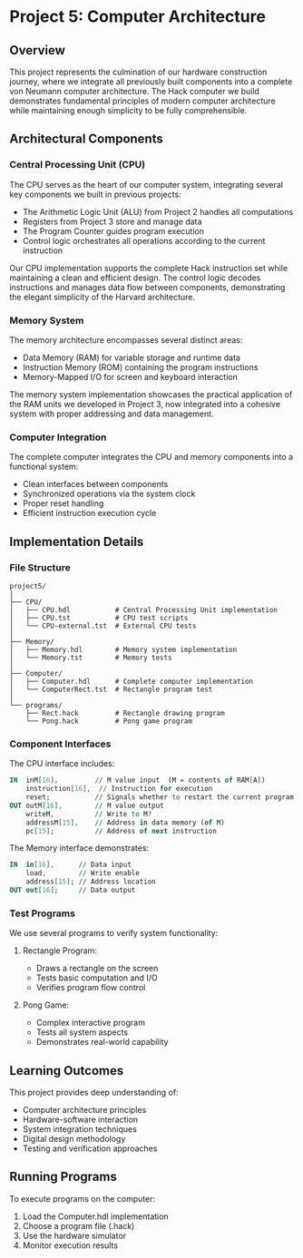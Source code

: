 # Project 5: Computer Architecture

## Overview

This project represents the culmination of our hardware construction journey, where we integrate all previously built components into a complete von Neumann computer architecture. The Hack computer we build demonstrates fundamental principles of modern computer architecture while maintaining enough simplicity to be fully comprehensible.

## Architectural Components

### Central Processing Unit (CPU)

The CPU serves as the heart of our computer system, integrating several key components we built in previous projects:

- The Arithmetic Logic Unit (ALU) from Project 2 handles all computations
- Registers from Project 3 store and manage data
- The Program Counter guides program execution
- Control logic orchestrates all operations according to the current instruction

Our CPU implementation supports the complete Hack instruction set while maintaining a clean and efficient design. The control logic decodes instructions and manages data flow between components, demonstrating the elegant simplicity of the Harvard architecture.

### Memory System

The memory architecture encompasses several distinct areas:

- Data Memory (RAM) for variable storage and runtime data
- Instruction Memory (ROM) containing the program instructions
- Memory-Mapped I/O for screen and keyboard interaction

The memory system implementation showcases the practical application of the RAM units we developed in Project 3, now integrated into a cohesive system with proper addressing and data management.

### Computer Integration

The complete computer integrates the CPU and memory components into a functional system:

- Clean interfaces between components
- Synchronized operations via the system clock
- Proper reset handling
- Efficient instruction execution cycle

## Implementation Details

### File Structure

```
project5/
│
├── CPU/
│   ├── CPU.hdl           # Central Processing Unit implementation
│   ├── CPU.tst           # CPU test scripts
│   └── CPU-external.tst  # External CPU tests
│
├── Memory/
│   ├── Memory.hdl        # Memory system implementation
│   └── Memory.tst        # Memory tests
│
├── Computer/
│   ├── Computer.hdl      # Complete computer implementation
│   └── ComputerRect.tst  # Rectangle program test
│
└── programs/
    ├── Rect.hack         # Rectangle drawing program
    └── Pong.hack         # Pong game program
```

### Component Interfaces

The CPU interface includes:

```vhdl
IN  inM[16],         // M value input  (M = contents of RAM[A])
    instruction[16],  // Instruction for execution
    reset;           // Signals whether to restart the current program
OUT outM[16],        // M value output
    writeM,          // Write to M?
    addressM[15],    // Address in data memory (of M)
    pc[15];          // Address of next instruction
```

The Memory interface demonstrates:

```vhdl
IN  in[16],      // Data input
    load,        // Write enable
    address[15]; // Address location
OUT out[16];     // Data output
```

### Test Programs

We use several programs to verify system functionality:

1. Rectangle Program:

   - Draws a rectangle on the screen
   - Tests basic computation and I/O
   - Verifies program flow control

2. Pong Game:
   - Complex interactive program
   - Tests all system aspects
   - Demonstrates real-world capability

<!-- ## Implementation Notes

### CPU Design Decisions

The CPU implementation reflects several key design choices:

1. Instruction Handling:

   - Efficient instruction decoding
   - Optimized control signal generation
   - Clean separation of A and C instructions

2. Data Path Organization:

   - Direct paths for common operations
   - Minimized propagation delays
   - Efficient register usage

3. Control Logic:
   - Straightforward instruction decoding
   - Clear control signal generation
   - Predictable timing behavior

### Memory Organization

The memory system demonstrates careful consideration of:

1. Address Space Management:

   - Clean separation of segments
   - Efficient address decoding
   - Fast access to all regions

2. I/O Handling:
   - Seamless screen integration
   - Responsive keyboard input
   - Efficient memory mapping
 -->

## Learning Outcomes

This project provides deep understanding of:

- Computer architecture principles
- Hardware-software interaction
- System integration techniques
- Digital design methodology
- Testing and verification approaches

## Running Programs

To execute programs on the computer:

1. Load the Computer.hdl implementation
2. Choose a program file (.hack)
3. Use the hardware simulator
4. Monitor execution results
